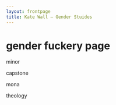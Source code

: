 ```yaml
---
layout: frontpage
title: Kate Wall — Gender Stuides
---
```


# gender fuckery page

minor

capstone

mona

theology